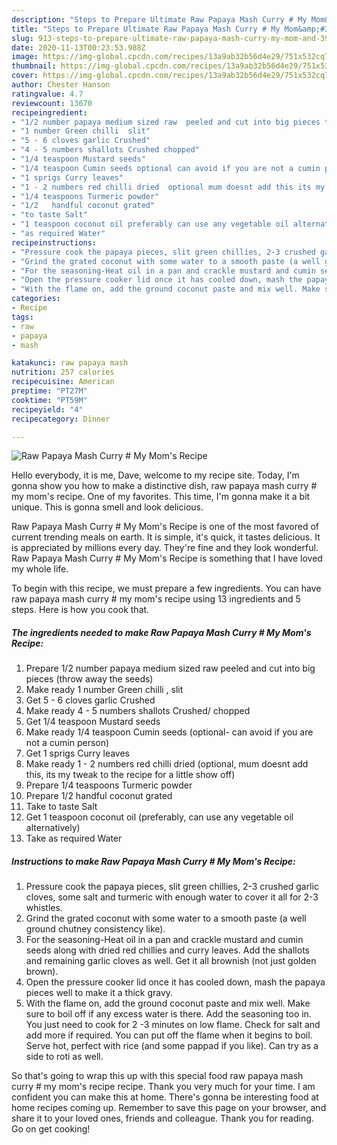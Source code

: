 ```yaml
---
description: "Steps to Prepare Ultimate Raw Papaya Mash Curry # My Mom&amp;#39;s Recipe"
title: "Steps to Prepare Ultimate Raw Papaya Mash Curry # My Mom&amp;#39;s Recipe"
slug: 913-steps-to-prepare-ultimate-raw-papaya-mash-curry-my-mom-and-39-s-recipe
date: 2020-11-13T00:23:53.988Z
image: https://img-global.cpcdn.com/recipes/13a9ab32b56d4e29/751x532cq70/raw-papaya-mash-curry-my-moms-recipe-recipe-main-photo.jpg
thumbnail: https://img-global.cpcdn.com/recipes/13a9ab32b56d4e29/751x532cq70/raw-papaya-mash-curry-my-moms-recipe-recipe-main-photo.jpg
cover: https://img-global.cpcdn.com/recipes/13a9ab32b56d4e29/751x532cq70/raw-papaya-mash-curry-my-moms-recipe-recipe-main-photo.jpg
author: Chester Hanson
ratingvalue: 4.7
reviewcount: 13670
recipeingredient:
- "1/2 number papaya medium sized raw  peeled and cut into big pieces throw away the seeds"
- "1 number Green chilli  slit"
- "5 - 6 cloves garlic Crushed"
- "4 - 5 numbers shallots Crushed chopped"
- "1/4 teaspoon Mustard seeds"
- "1/4 teaspoon Cumin seeds optional can avoid if you are not a cumin person"
- "1 sprigs Curry leaves"
- "1 - 2 numbers red chilli dried  optional mum doesnt add this its my tweak to the recipe for a little show off"
- "1/4 teaspoons Turmeric powder"
- "1/2   handful coconut grated"
- "to taste Salt"
- "1 teaspoon coconut oil preferably can use any vegetable oil alternatively"
- "as required Water"
recipeinstructions:
- "Pressure cook the papaya pieces, slit green chillies, 2-3 crushed garlic cloves, some salt and turmeric with enough water to cover it all for 2-3 whistles."
- "Grind the grated coconut with some water to a smooth paste (a well ground chutney consistency like)."
- "For the seasoning-Heat oil in a pan and crackle mustard and cumin seeds along with dried red chillies and curry leaves. Add the shallots and remaining garlic cloves as well. Get it all brownish (not just golden brown)."
- "Open the pressure cooker lid once it has cooled down, mash the papaya pieces well to make it a thick gravy."
- "With the flame on, add the ground coconut paste and mix well. Make sure to boil off if any excess water is there. Add the seasoning too in. You just need to cook for 2 -3 minutes on low flame. Check for salt and add more if required. You can put off the flame when it begins to boil. Serve hot, perfect with rice (and some pappad if you like). Can try as a side to roti as well."
categories:
- Recipe
tags:
- raw
- papaya
- mash

katakunci: raw papaya mash 
nutrition: 257 calories
recipecuisine: American
preptime: "PT27M"
cooktime: "PT59M"
recipeyield: "4"
recipecategory: Dinner

---
```



![Raw Papaya Mash Curry # My Mom&#39;s Recipe](https://img-global.cpcdn.com/recipes/13a9ab32b56d4e29/751x532cq70/raw-papaya-mash-curry-my-moms-recipe-recipe-main-photo.jpg)

Hello everybody, it is me, Dave, welcome to my recipe site. Today, I'm gonna show you how to make a distinctive dish, raw papaya mash curry # my mom&#39;s recipe. One of my favorites. This time, I'm gonna make it a bit unique. This is gonna smell and look delicious.



Raw Papaya Mash Curry # My Mom&#39;s Recipe is one of the most favored of current trending meals on earth. It is simple, it's quick, it tastes delicious. It is appreciated by millions every day. They're fine and they look wonderful. Raw Papaya Mash Curry # My Mom&#39;s Recipe is something that I have loved my whole life.


To begin with this recipe, we must prepare a few ingredients. You can have raw papaya mash curry # my mom&#39;s recipe using 13 ingredients and 5 steps. Here is how you cook that.

<!--inarticleads1-->

##### The ingredients needed to make Raw Papaya Mash Curry # My Mom&#39;s Recipe:

1. Prepare 1/2 number papaya medium sized raw  peeled and cut into big pieces (throw away the seeds)
1. Make ready 1 number Green chilli , slit
1. Get 5 - 6 cloves garlic Crushed
1. Make ready 4 - 5 numbers shallots Crushed/ chopped
1. Get 1/4 teaspoon Mustard seeds
1. Make ready 1/4 teaspoon Cumin seeds (optional- can avoid if you are not a cumin person)
1. Get 1 sprigs Curry leaves
1. Make ready 1 - 2 numbers red chilli dried  (optional, mum doesnt add this, its my tweak to the recipe for a little show off)
1. Prepare 1/4 teaspoons Turmeric powder
1. Prepare 1/2   handful coconut grated
1. Take to taste Salt
1. Get 1 teaspoon coconut oil (preferably, can use any vegetable oil alternatively)
1. Take as required Water




<!--inarticleads2-->

##### Instructions to make Raw Papaya Mash Curry # My Mom&#39;s Recipe:

1. Pressure cook the papaya pieces, slit green chillies, 2-3 crushed garlic cloves, some salt and turmeric with enough water to cover it all for 2-3 whistles.
1. Grind the grated coconut with some water to a smooth paste (a well ground chutney consistency like).
1. For the seasoning-Heat oil in a pan and crackle mustard and cumin seeds along with dried red chillies and curry leaves. Add the shallots and remaining garlic cloves as well. Get it all brownish (not just golden brown).
1. Open the pressure cooker lid once it has cooled down, mash the papaya pieces well to make it a thick gravy.
1. With the flame on, add the ground coconut paste and mix well. Make sure to boil off if any excess water is there. Add the seasoning too in. You just need to cook for 2 -3 minutes on low flame. Check for salt and add more if required. You can put off the flame when it begins to boil. Serve hot, perfect with rice (and some pappad if you like). Can try as a side to roti as well.




So that's going to wrap this up with this special food raw papaya mash curry # my mom&#39;s recipe recipe. Thank you very much for your time. I am confident you can make this at home. There's gonna be interesting food at home recipes coming up. Remember to save this page on your browser, and share it to your loved ones, friends and colleague. Thank you for reading. Go on get cooking!
